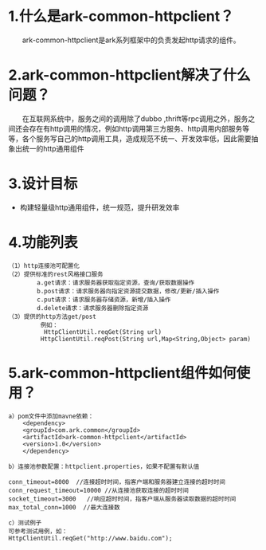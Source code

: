# 1.什么是ark-common-httpclient？
&emsp;&emsp;ark-common-httpclient是ark系列框架中的负责发起http请求的组件。
# 2.ark-common-httpclient解决了什么问题？
&emsp;&emsp;在互联网系统中，服务之间的调用除了dubbo ,thrift等rpc调用之外，服务之间还会存在有http调用的情况，例如http调用第三方服务、http调用内部服务等等，各个服务写自己的http调用工具，造成规范不统一、开发效率低，因此需要抽象出统一的http通用组件

# 3.设计目标
- 构建轻量级http通用组件，统一规范，提升研发效率
# 4.功能列表
```
（1）http连接池可配置化
（2）提供标准的rest风格接口服务
        a.get请求：请求服务器获取指定资源，查询/获取数据操作
        b.post请求：请求服务器向指定资源提交数据，修改/更新/插入操作
        c.put请求：请求服务器存储资源，新增/插入操作
        d.delete请求：请求服务器删除指定资源
（3）提供的http方法get/post
         例如：
          HttpClientUtil.reqGet(String url)
         HttpClientUtil.reqPost(String url,Map<String,Object> param)
```
# 5.ark-common-httpclient组件如何使用？

```
a）pom文件中添加mavne依赖：
    <dependency>
    <groupId>com.ark.common</groupId>
    <artifactId>ark-common-httpclient</artifactId>
    <version>1.0</version>
    </dependency>
    
b）连接池参数配置：httpclient.properties，如果不配置有默认值

conn_timeout=8000  //连接超时时间，指客户端和服务器建立连接的超时时间
conn_request_timeout=10000 //从连接池获取连接的超时时间
socket_timeout=3000   //响应超时时间，指客户端从服务器读取数据的超时时间
max_total_conn=1000  //最大连接数

c）测试例子
可参考测试用例，如：
HttpClientUtil.reqGet("http://www.baidu.com");


```